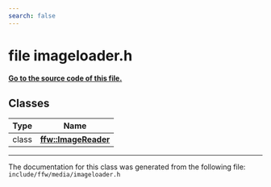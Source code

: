 ```yaml
---
search: false
---
```


# file imageloader.h

**[Go to the source code of this file.](imageloader_8h_source.md)**
## Classes

|Type|Name|
|-----|-----|
|class|[**ffw::ImageReader**](classffw_1_1_image_reader.md)|




----------------------------------------
The documentation for this class was generated from the following file: `include/ffw/media/imageloader.h`
